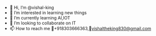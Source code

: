 - 👋 Hi, I’m @vishal-king
- 👀 I’m interested in learning new things
- 🌱 I’m currently learning AI,IOT
- 💞️ I’m looking to collaborate on IT
- 📫 How to reach me 📲+918303666363,📨vishaltheking830@gmail.com

<!---
vishal-king/vishal-king is a ✨ special ✨ repository because its `README.md` (this file) appears on your GitHub profile.
You can click the Preview link to take a look at your changes.
--->
